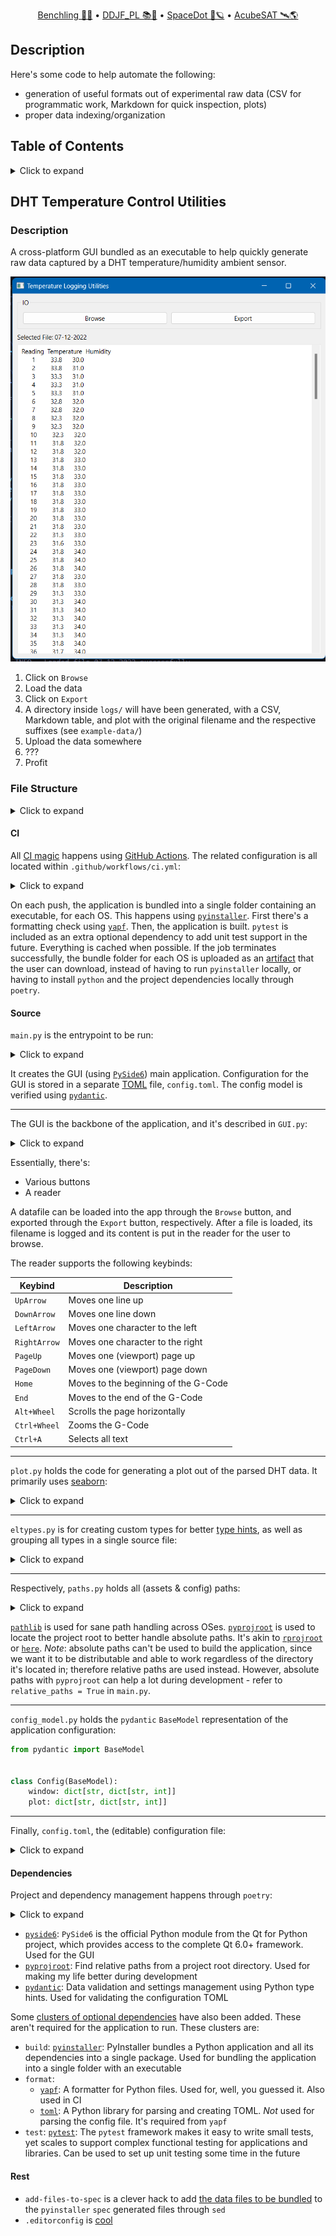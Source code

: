 <div align="center">
<p>
    <a href="https://benchling.com/organizations/acubesat/">Benchling 🎐🧬</a> &bull;
    <a href="https://gitlab.com/acubesat/documentation/cdr-public/-/blob/master/DDJF/DDJF_PL.pdf?expanded=true&viewer=rich">DDJF_PL 📚🧪</a> &bull;
    <a href="https://spacedot.gr/">SpaceDot 🌌🪐</a> &bull;
    <a href="https://acubesat.spacedot.gr/">AcubeSAT 🛰️🌎</a>
</p>
</div>

## Description

Here's some code to help automate the following:

- generation of useful formats out of experimental raw data (CSV for programmatic work, Markdown for quick inspection, plots)
- proper data indexing/organization

## Table of Contents

<details>
<summary>Click to expand</summary>

- [Description](#description)
- [Table of Contents](#table-of-contents)
- [DHT Temperature Control Utilities](#dht-temperature-control-utilities)
  - [Description](#description-1)
  - [File Structure](#file-structure)
    - [CI](#ci)
    - [Source](#source)
    - [Dependencies](#dependencies)
    - [Rest](#rest)

</details>

## DHT Temperature Control Utilities

### Description

A cross-platform GUI bundled as an executable to help quickly generate raw data captured by a DHT temperature/humidity ambient sensor.

![Example screenshot](https://github.com/AcubeSAT/imaging-system/blob/main/hotbed-enclosure/temperature-control/assets/screenshot.png)

1. Click on `Browse`
2. Load the data
3. Click on `Export`
4. A directory inside `logs/` will have been generated, with a CSV, Markdown table, and plot with the original filename and the respective suffixes (see `example-data/`)
5. Upload the data somewhere
6. ???
7. Profit

### File Structure

<details>
<summary>Click to expand</summary>

```graphql
./.github/workflows
└─ ci.yml
./src/
├─ config_model.py
├─ config.toml
├─ eltypes.py
├─ GUI.py
├─ IOUtils.py
├─ main.py
├─ operators.py
├─ paths.py
└─ plot.py
.editorconfig
add-files-to-spec
poetry.lock
poetry.toml
pyproject.toml
```

</details>

#### CI

All [CI magic](https://github.com/AcubeSAT/imaging-system/actions/workflows/ci.yml) happens using [GitHub Actions](https://docs.github.com/en/actions).
The related configuration is all located within `.github/workflows/ci.yml`:

<details>
<summary>Click to expand</summary>

```yaml
name: CI
run-name: ${{ github.actor }} is running 🚀
on: [push] # Triggered by push.

jobs:
  ci:
    strategy:
      fail-fast: false # Don't fail all jobs if a single job fails.
      matrix:
        python-version: ["3.11"]
        poetry-version: ["1.2.2"] # Poetry is used for project/dependency management.
        os: [ubuntu-latest, macos-latest, windows-latest]
        include: # Where pip stores its cache is OS-dependent.
          - pip-cache-path: ~/.cache
            os: ubuntu-latest
          - pip-cache-path: ~/.cache
            os: macos-latest
          - pip-cache-path: ~\appdata\local\pip\cache
            os: windows-latest
    defaults:
      run:
        shell: bash # For sane consistent scripting throughout.
        working-directory: ./hotbed-enclosure/temperature-control
    runs-on: ${{ matrix.os }} # For each OS:
    steps:
      - name: Check out repository
        uses: actions/checkout@v3
      - name: Setup Python
        id: setup-python
        uses: actions/setup-python@v4
        with:
          python-version: ${{ matrix.python-version }}
      - name: Install Poetry
        uses: snok/install-poetry@v1
        with:
          version: ${{ matrix.poetry-version }}
          virtualenvs-create: true
          virtualenvs-in-project: true # Otherwise the venv will be the same across all OSes.
          installer-parallel: true
      - name: Load cached venv
        id: cached-pip-wheels
        uses: actions/cache@v3
        with:
          path: ${{ matrix.pip-cache-path }}
          key: venv-${{ runner.os }}-${{ steps.setup-python.outputs.python-version }}-${{ hashFiles('**/poetry.lock') }}
      - name: Install dependencies
        run: poetry install --no-interaction --no-root -E build -E format # https://github.com/python-poetry/poetry/issues/1227
      - name: Check formatting
        run: |
          source $VENV
          yapf -drp --no-local-style --style "facebook" temperature_control/
      - name: Build for ${{ matrix.os }}
        run: | # https://stackoverflow.com/questions/19456518/error-when-using-sed-with-find-command-on-os-x-invalid-command-code
          source $VENV
          pyi-makespec temperature_control/main.py
          if [ "$RUNNER_OS" == "macOS" ]; then
            sed -i '' -e '2 r add-files-to-spec' main.spec
            sed -i '' -e 's/datas=\[]/datas=added_files/' main.spec
          else
            sed -i '2 r add-files-to-spec' main.spec
            sed -i 's/datas=\[]/datas=added_files/' main.spec
          fi
          pyinstaller main.spec
      - name: Archive binary artifacts
        uses: actions/upload-artifact@v3
        with:
          name: ${{ matrix.os }}-bundle
          path: ./hotbed-enclosure/temperature-control/dist
```

</details>

On each push, the application is bundled into a single folder containing an executable, for each OS.
This happens using [`pyinstaller`](https://www.pyinstaller.org/).
First there's a formatting check using [`yapf`](https://github.com/google/yapf).
Then, the application is built.
`pytest` is included as an extra optional dependency to add unit test support in the future.
Everything is cached when possible.
If the job terminates successfully, the bundle folder for each OS is uploaded as an [artifact](https://github.com/AcubeSAT/imaging-system/actions/runs/3692814721) that the user can download, instead of having to run `pyinstaller` locally, or having to install `python` and the project dependencies locally through `poetry`.

#### Source

`main.py` is the entrypoint to be run:

<details>
<summary>Click to expand</summary>

```python
import logging
from sys import exit

from PySide6.QtWidgets import QApplication
# Yes, tabulate is unused here.
# However, it's an optional dependency of pandas
# needed to convert a DataFrame to a markdown table
# and I didn't find any other way to tell pyinstaller
# that it has to bundle tabulate too.
# So keep this line.
import tabulate

from GUI import TempLogUtilsGUI
from IOUtils import read_config
from paths import get_path

if __name__ == "__main__":
    logging.basicConfig(
        level=logging.INFO,
        format='%(asctime)s - %(levelname)s - %(message)s',
        datefmt='%d-%b-%y %H:%M:%S'
    )
    logging.info("Logger initialized.")

    RELATIVE_PATHS = True

    CONFIG = read_config(get_path("config", RELATIVE_PATHS))
    if not CONFIG:
        logging.error("Loading the configuration file failed.")
        exit(1)
    logging.info("Configuration file loaded successfully.")

    WINDOW_CONFIG = CONFIG.window
    PLOT_CONFIG = CONFIG.plot

    app = QApplication([])

    logging.info("Starting main window.")
    window = TempLogUtilsGUI(PLOT_CONFIG, RELATIVE_PATHS)
    window.resize(
        WINDOW_CONFIG["dimension"]["width"],
        WINDOW_CONFIG["dimension"]["height"]
    )
    window.show()
    logging.info("Window rendered successfully.")

    EXIT_CODE = app.exec()

    close_msg = "App exited successfully." if not EXIT_CODE else "App crashed."
    logging.info(close_msg)

    exit(EXIT_CODE)
```

</details>

It creates the GUI (using [`PySide6`](https://pypi.org/project/PySide6/)) main application.
Configuration for the GUI is stored in a separate [TOML](https://github.com/toml-lang/toml) file, `config.toml`.
The config model is verified using [`pydantic`](https://pydantic-docs.helpmanual.io/).

---

The GUI is the backbone of the application, and it's described in `GUI.py`:

<details>
<summary>Click to expand</summary>

```python
import logging
from pathlib import Path

from PySide6.QtWidgets import (
    QMainWindow, QGroupBox, QHBoxLayout, QPushButton, QLabel, QVBoxLayout,
    QWidget, QFileDialog, QPlainTextEdit
)

from eltypes import config
from IOUtils import data_to_markdown, data_to_csv, read_file, write_to_file
from paths import get_path
from plot import plot


class TempLogUtilsGUI(QMainWindow):
    def __init__(self, plot_config: config, relative_paths: bool):
        super().__init__()

        self.plot_config = plot_config
        self.relative_paths = relative_paths

        self._init_ui()

    def _init_ui(self) -> None:
        self._create_io_group_box()

        self.selected_file_path = QLabel(self.tr("Selected file: "))

        self.data_viewer = QPlainTextEdit()
        self.data_viewer.setReadOnly(True)

        main_layout = QVBoxLayout()
        main_layout.addWidget(self._io_group_box)
        main_layout.addWidget(self.selected_file_path)
        main_layout.addWidget(self.data_viewer)
        self.setLayout(main_layout)

        self.setWindowTitle(self.tr("Temperature Logging Utilities"))

        # To have widgets appear.
        dummy_widget = QWidget()
        dummy_widget.setLayout(main_layout)
        self.setCentralWidget(dummy_widget)

        self.selected_file = None
        self.data = None

        logging.info("UI initialized successfully.")

    def _create_io_group_box(self) -> None:
        self._io_group_box = QGroupBox(self.tr("IO"))
        layout = QHBoxLayout()

        browse_button = QPushButton(self.tr("Browse"))
        browse_button.clicked.connect(self._browse_file)

        export_button = QPushButton(self.tr("Export"))
        export_button.clicked.connect(self._export_file)

        layout.addWidget(browse_button)
        layout.addWidget(export_button)

        self._io_group_box.setLayout(layout)

    def _browse_file(self) -> None:
        dialog = QFileDialog(self)
        dialog.setFileMode(QFileDialog.ExistingFile)
        dialog.setViewMode(QFileDialog.List)

        if dialog.exec():
            filename = dialog.selectedFiles()[0]
            filename = Path(filename)

            self.selected_file_path.setText(
                self.tr(f"Selected File: {filename.name}")
            )

            self.selected_file = filename
            self.data = read_file(filename)

            self._update_data_viewer()

            logging.info(f"Loaded file {filename.name} successfully.")

    def _export_file(self) -> None:
        def _export_data_kind(data_type: str, filename: Path) -> None:
            filename = filename.with_suffix(data_type)
            data = data_to_csv(
                self.data
            ) if data_type == ".csv" else data_to_markdown(self.data)

            write_to_file(data, filename)

        if self.data is None:
            return None

        source = self.selected_file.name

        target = get_path("logs", self.relative_paths) / source
        target.mkdir(parents=True, exist_ok=True)

        filename = target / "data"
        for extension in (".csv", ".md"):
            _export_data_kind(extension, filename)

        dimensions = (
            self.plot_config["dimension"]["width"],
            self.plot_config["dimension"]["height"]
        )
        plot(self.data, filename.with_suffix(".png"), dimensions)

        logging.info(f"Exported from file {source} successfully.")

    def _update_data_viewer(self) -> None:
        if self.data is not None:
            self.data_viewer.setPlainText(self.data.to_string(index=False))
```

</details>

Essentially, there's:

- Various buttons
- A reader

A datafile can be loaded into the app through the `Browse` button, and exported through the `Export` button, respectively.
After a file is loaded, its filename is logged and its content is put in the reader for the user to browse.

The reader supports the following keybinds:

| Keybind | Description |
| ------- | ----------- |
| `UpArrow` | Moves one line up |
| `DownArrow` | Moves one line down |
| `LeftArrow` | Moves one character to the left |
| `RightArrow` | Moves one character to the right |
| `PageUp` | Moves one (viewport) page up |
| `PageDown` | Moves one (viewport) page down |
| `Home` | Moves to the beginning of the G-Code |
| `End` | Moves to the end of the G-Code |
| `Alt+Wheel` | Scrolls the page horizontally |
| `Ctrl+Wheel` | Zooms the G-Code |
| `Ctrl+A` | Selects all text |

---

`plot.py` holds the code for generating a plot out of the parsed DHT data.
It primarily uses [seaborn](https://seaborn.pydata.org/):

<details>
<summary>Click to expand</summary>

```python
from pathlib import Path

import matplotlib.pyplot as plt
import seaborn as sns

from eltypes import log_data, plot_dimensions


def plot(data: log_data, filename: Path, dimensions: plot_dimensions) -> None:
    sns.set_theme("talk", "darkgrid")
    current_palette = sns.color_palette("bright")

    WIDTH, HEIGHT = dimensions
    _, (ax1, ax2) = plt.subplots(1, 2, figsize=(WIDTH, HEIGHT))

    temperature_series = data.iloc[:, 1]
    humidity_series = data.iloc[:, 2]

    sns.lineplot(
        data=temperature_series,
        ax=ax1,
        drawstyle="steps-pre",
        color=current_palette[0]
    )
    sns.lineplot(
        data=humidity_series,
        ax=ax2,
        drawstyle="steps-pre",
        color=current_palette[1]
    )

    plt.savefig(filename)
```

</details>

---

`eltypes.py` is for creating custom types for better [type hints](https://docs.python.org/3/library/typing.html), as well as grouping all types in a single source file:

<details>
<summary>Click to expand</summary>

```python
from pandas import DataFrame

from config_model import Config

config = dict
config_model = Config

log_data = DataFrame

csv_format = str
markdown_format = str

plot_dimensions = tuple[int, int]
```

</details>

---

Respectively, `paths.py` holds all (assets & config) paths:

<details>
<summary>Click to expand</summary>

```python
from pathlib import Path

from pyprojroot import here

_PATHS = {"config": "temperature_control/config.toml", "logs": "logs/"}


def get_path(name: str, relative: bool) -> Path:
    return here(_PATHS[name]) if not relative else _PATHS[name]
```

</details>

[`pathlib`](https://docs.python.org/3/library/pathlib.html) is used for sane path handling across OSes.
[`pyprojroot`](https://github.com/chendaniely/pyprojroot) is used to locate the project root to better handle absolute paths.
It's akin to [`rprojroot`](https://github.com/r-lib/rprojroot) or [`here`](https://here.r-lib.org/).
*Note*: absolute paths can't be used to build the application, since we want it to be distributable and able to work regardless of the directory it's located in; therefore relative paths are used instead.
However, absolute paths with `pyprojroot` can help a lot during development - refer to `relative_paths = True` in `main.py`.

---

`config_model.py` holds the `pydantic` `BaseModel` representation of the application configuration:

```python
from pydantic import BaseModel


class Config(BaseModel):
    window: dict[str, dict[str, int]]
    plot: dict[str, dict[str, int]]
```

---

Finally, `config.toml`, the (editable) configuration file:

<details>
<summary>Click to expand</summary>

```toml
[window]

    [window.dimension]
    width = 600
    height = 700

[plot]

    [plot.dimension]
    width = 15
    height = 7
```

</details>

#### Dependencies

Project and dependency management happens through `poetry`:

<details>
<summary>Click to expand</summary>

```toml
[tool.poetry]
name = "temperature-control"
version = "0.1.0"
description = "Python utilities to log and index temperature sensor readings."
authors = ["Orestis Ousoultzoglou <orousoultzoglou@gmail.com>"]
license = "MIT"
readme = "README.md"
packages = [ { include = "temperature_control" } ]

[tool.poetry.dependencies]
python = "~3.11"
pytest = { version = "^7.2.0", optional = true }
yapf = { version = "^0.32.0", optional = true }
pyside6 = "^6.4.1"
toml = { version = "^0.10.2", optional = true }
pydantic = "^1.10.2"
pyprojroot = "^0.2.0"
pandas = "^1.5.2"
tabulate = "^0.9.0"
seaborn = "^0.12.1"
matplotlib = "^3.6.2"
pyinstaller = { version = "^5.7.0", optional = true }

[tool.poetry.extras]
build = ["pyinstaller"]
format = ["yapf", "toml"]
test = ["pytest"]

[build-system]
requires = ["poetry-core"]
build-backend = "poetry.core.masonry.api"
```

</details>

- [`pyside6`](https://pypi.org/project/PySide6/): `PySide6` is the official Python module from the Qt for Python project, which provides access to the complete Qt 6.0+ framework. Used for the GUI
- [`pyprojroot`](https://pypi.org/project/pyprojroot/): Find relative paths from a project root directory. Used for making my life better during development
- [`pydantic`](https://pypi.org/project/pydantic/): Data validation and settings management using Python type hints. Used for validating the configuration TOML

Some [clusters of optional dependencies](https://python-poetry.org/docs/pyproject/#extras) have also been added.
These aren't required for the application to run.
These clusters are:

- `build`: [`pyinstaller`](https://pypi.org/project/pyinstaller/): PyInstaller bundles a Python application and all its dependencies into a single package. Used for bundling the application into a single folder with an executable
- `format`:
  - [`yapf`](https://pypi.org/project/yapf/): A formatter for Python files. Used for, well, you guessed it. Also used in CI
  - [`toml`](https://pypi.org/project/toml/): A Python library for parsing and creating TOML. *Not* used for parsing the config file. It's required from `yapf`
- `test`: [`pytest`](https://pypi.org/project/pytest/): The `pytest` framework makes it easy to write small tests, yet scales to support complex functional testing for applications and libraries. Can be used to set up unit testing some time in the future

#### Rest

- `add-files-to-spec` is a clever hack to add [the data files to be bundled](https://pyinstaller.org/en/stable/spec-files.html) to the `pyinstaller` `spec` generated files through `sed`
- `.editorconfig` is [cool](https://editorconfig.org/)
